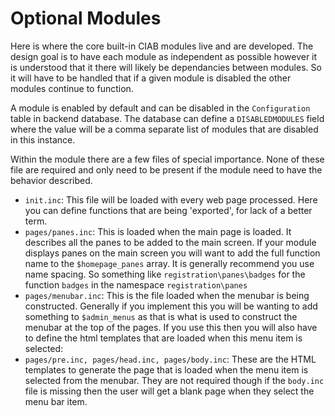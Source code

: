 # Optional Modules

Here is where the core built-in CIAB modules live and are developed. The design goal is to have each module as independent as possible however it is understood that it there will likely be dependancies between modules. So it will have to be handled that if a given module is disabled the other modules continue to function.

A module is enabled by default and can be disabled in the `Configuration` table in backend database. The database can define a `DISABLEDMODULES` field where the value will be a comma separate list of modules that are disabled in this instance. 

Within the module there are a few files of special importance. None of these file are required and only need to be present if the module need to have the behavior described.
 
* `init.inc`:  This file will be loaded with every web page processed. Here you can define functions that are being 'exported', for lack of a better term.
* `pages/panes.inc`: This is loaded when the main page is loaded. It describes all the panes to be added to the main screen. If your module displays panes on the main screen you will want to add the full function name to the `$homepage_panes` array. It is generally recommend you use name spacing. So something like `registration\panes\badges` for the function `badges` in the namespace `registration\panes`
* `pages/menubar.inc`: This is the file loaded when the menubar is being constructed. Generally if you implement this you will be wanting to add something to `$admin_menus` as that is what is used to construct the menubar at the top of the pages. If you use this then you will also have to define the html templates that are loaded when this menu item is selected:
 * `pages/pre.inc, pages/head.inc, pages/body.inc`: These are the HTML templates to generate the page that is loaded when the menu item is selected from the menubar. They are not required though if the `body.inc` file is missing then the user will get a blank page when they select the menu bar item. 
